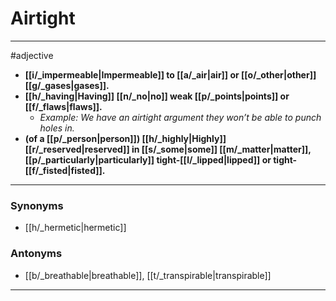 # Airtight
---
#adjective
- **[[i/_impermeable|Impermeable]] to [[a/_air|air]] or [[o/_other|other]] [[g/_gases|gases]].**
- **[[h/_having|Having]] [[n/_no|no]] weak [[p/_points|points]] or [[f/_flaws|flaws]].**
	- _Example: We have an airtight argument they won’t be able to punch holes in._
- **(of a [[p/_person|person]]) [[h/_highly|Highly]] [[r/_reserved|reserved]] in [[s/_some|some]] [[m/_matter|matter]], [[p/_particularly|particularly]] tight-[[l/_lipped|lipped]] or tight-[[f/_fisted|fisted]].**
---
### Synonyms
- [[h/_hermetic|hermetic]]
### Antonyms
- [[b/_breathable|breathable]], [[t/_transpirable|transpirable]]
---
